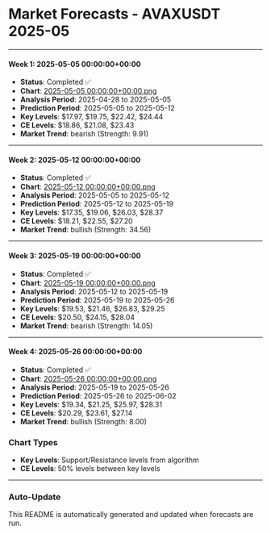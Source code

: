 # Market Forecasts - AVAXUSDT 2025-05

---

#### Week 1: 2025-05-05 00:00:00+00:00
- **Status**: Completed ✅
- **Chart**: <a href="./2025-05-05 00:00:00+00:00.png">2025-05-05 00:00:00+00:00.png</a>
- **Analysis Period**: 2025-04-28 to 2025-05-05
- **Prediction Period**: 2025-05-05 to 2025-05-12
- **Key Levels**: $17.97, $19.75, $22.42, $24.44
- **CE Levels**: $18.86, $21.08, $23.43
- **Market Trend**: bearish (Strength: 9.91)

---

#### Week 2: 2025-05-12 00:00:00+00:00
- **Status**: Completed ✅
- **Chart**: <a href="./2025-05-12 00:00:00+00:00.png">2025-05-12 00:00:00+00:00.png</a>
- **Analysis Period**: 2025-05-05 to 2025-05-12
- **Prediction Period**: 2025-05-12 to 2025-05-19
- **Key Levels**: $17.35, $19.06, $26.03, $28.37
- **CE Levels**: $18.21, $22.55, $27.20
- **Market Trend**: bullish (Strength: 34.56)

---

#### Week 3: 2025-05-19 00:00:00+00:00
- **Status**: Completed ✅
- **Chart**: <a href="./2025-05-19 00:00:00+00:00.png">2025-05-19 00:00:00+00:00.png</a>
- **Analysis Period**: 2025-05-12 to 2025-05-19
- **Prediction Period**: 2025-05-19 to 2025-05-26
- **Key Levels**: $19.53, $21.46, $26.83, $29.25
- **CE Levels**: $20.50, $24.15, $28.04
- **Market Trend**: bearish (Strength: 14.05)

---

#### Week 4: 2025-05-26 00:00:00+00:00
- **Status**: Completed ✅
- **Chart**: <a href="./2025-05-26 00:00:00+00:00.png">2025-05-26 00:00:00+00:00.png</a>
- **Analysis Period**: 2025-05-19 to 2025-05-26
- **Prediction Period**: 2025-05-26 to 2025-06-02
- **Key Levels**: $19.34, $21.25, $25.97, $28.31
- **CE Levels**: $20.29, $23.61, $27.14
- **Market Trend**: bullish (Strength: 8.00)

### Chart Types

- **Key Levels**: Support/Resistance levels from algorithm
- **CE Levels**: 50% levels between key levels

---

### Auto-Update

This README is automatically generated and updated when forecasts are run.
